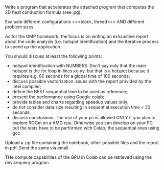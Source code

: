 Write a program that accelerates the attached program that computes the 2D heat conduction formula (see jpg).

Evaluate different configurations <<<block, thread>>> AND different problem sizes.

As for the OMP homework, the focus is on writing an exhaustive report about the code analysis (i.e. hotspot identification) and the iterative process to speed up the application.

You should discuss at least the following points:

- hotspot identification with NUMBERS. Don't say only that the main hotspot is the for loop in lines xx-yy, but that is a hotspot because it requires e.g. 80 seconds for a global time of 100 seconds;
- discuss possible vectorization issues with the report provided by the Intel compiler;
- define the BEST sequential time to be used as reference;
- present the performance using Google colab;
- provide tables and charts regarding speedup values only;
- do not consider data size resulting in sequential execution time < 30 seconds;
- discuss conclusions.
The use of your pc is allowed ONLY if you plan to explore ROCm on a AMD cpu. Otherwise you can develop on your PC but the tests have to be performed with Colab, the sequential ones using gcc .

Upload a zip file containing the notebook, other possible files and the report in pdf. Send the same via email.

THe compute capabilities of the GPU in Colab can be retrieved using the devicequery program.